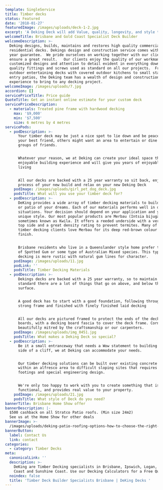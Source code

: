 ```yaml
---
template: SingleService
title: Timber decks
status: Featured
date: '2018-01-27'
featuredImage: /images/uploads/deck-1-2.jpg
excerpt: 'A Deking Deck will add Value, quality, longevity, and style to your home.'
welcomeTitle: Brisbane and Gold Coast Specialist Deck Builder
welcomeDescription: >-
  Deking designs, builds, maintains and restores high quality commercial and
  residential decks. Dekings design and construction service comes with a 25
  year guarantee.  We pride ourselves on working together with our clients to
  ensure a great result.   Our clients enjoy the quality of our workmanship,
  customized designs and attention to detail evident in everything down to the
  quality fittings and screws used as standard on all our projects.  From large
  outdoor entertaining decks with covered outdoor kitchens to small statement
  entry patios, the Deking team has a wealth of design and construction
  experience to bring to any decking project.
welcomeImage: /images/uploads/7.jpg
accordion: []
servicePriceTitle: Price guide
QuoteTitle: Get an instant online estimate for your custom deck
servicePriceDescription:
  - materials: Treated pine frame with hardwood decking
    max: '$9,000'
    min: '$7,500'
    size: 6 metres by 4 metres
servicePods:
  - podDescription: >-
      Your timber deck may be just a nice spot to lie down and be peaceful with
      your best friend, others might want an area to entertain or dine with
      groups of friends.


      Whatever your reason, we at Deking can create your ideal space that is an
      enjoyable building experience and will give you years of enjoyable outdoor
      living


      All our decks are backed with a 25 year warranty so sit back, enjoy the
      process of your new build and relax on your new Deking Deck
    podImage: /images/uploads/girl_pet_dog_deck.jpg
    podsTitle: What will you use your timber deck for?
  - podDescription: >-
      DeKing provides a wide array of timber decking materials to build the deck
      or patio of your dreams. Each of our materials performs well in different
      situations. Your decision should depend on your application and your own
      unique style. Our most popular products are Merbau (Intsia bijuga),
      sometimes known as Kwila. It offers a reeded underside with a very smooth
      top side and a great density rating to prevent termites. Many of our
      timber decking clients love Merbau for its deep red-brown colour and even
      finish.


      Brisbane residents who live in a Queenslander style home prefer the look
      of Spotted Gum or some type of Australian Mixed species. This type of
      decking is more rustic with natural gum lines for character.
    podImage: /images/uploads/11.jpg
    podLink: ''
    podsTitle: Timber Decking Materials
  - podDescription: >-
      Dekings decks are backed with a 25 year warranty, so to maintain this
      standard there are a lot of things that go on above, and below the decking
      surface.


      A good deck has to start with a good foundation, following through a
      strong frame and finished with finely finished laid decking


      All our decks are pictured framed to protect the ends of the decking
      boards, with a decking board fascia to cover the deck frame. Corners are
      beautifully mitred by the craftsmanship or our carpenters.
    podImage: /images/uploads/img_0451.jpg
    podsTitle: What makes a Deking Deck so special?
  - podDescription: >-
      Be it a small entranceway that needs a Wow statement to building on the
      side of a cliff, we at Deking can accommodate your needs.


      Our timber decking solutions can be built over existing concrete or tiles
      within an alfresco area to difficult sloping sites that requires large
      footings and special engineering design.


      We're only too happy to work with you to create something that is unique,
      functional, and provides real value to your property.
    podImage: /images/uploads/21.jpg
    podsTitle: What style of Deck do you need?
bannerTitle: Brisbane Home Show offer
bannerDescription: |-
  $500 cashback on all Stratco Patio roofs. (Min size 24m2)
  See us at the Home Show for other deals
bannerImage: >-
  /images/uploads/deking-patio-roofing-options-how-to-choose-the-right-patio-roof-and-why-they’re-always-a-good-option.jpg
bannerButton:
  label: Contact Us
  link: contact
categories:
  - category: Timber Decks
meta:
  canonicalLink: ''
  description: >-
    DeKing are Timber Decking specialists in Brisbane, Ipswich, Logan, the Gold
    Coast and Sunshine Coast. Use our Decking Calculators for a Free Quote.
  noindex: false
  title: 'Timber Deck Builder Specialists Brisbane | DeKing Decks '
---
```


